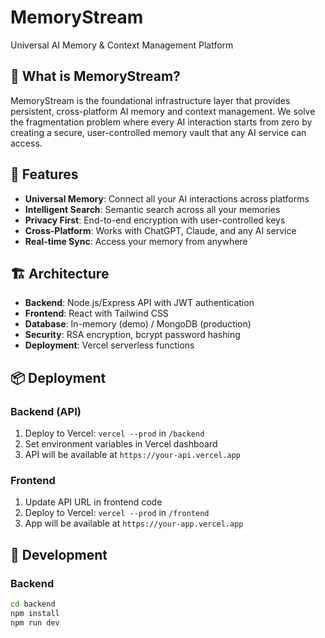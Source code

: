 # MemoryStream

Universal AI Memory & Context Management Platform

## 🧠 What is MemoryStream?

MemoryStream is the foundational infrastructure layer that provides persistent, cross-platform AI memory and context management. We solve the fragmentation problem where every AI interaction starts from zero by creating a secure, user-controlled memory vault that any AI service can access.

## 🚀 Features

- **Universal Memory**: Connect all your AI interactions across platforms
- **Intelligent Search**: Semantic search across all your memories
- **Privacy First**: End-to-end encryption with user-controlled keys
- **Cross-Platform**: Works with ChatGPT, Claude, and any AI service
- **Real-time Sync**: Access your memory from anywhere

## 🏗️ Architecture

- **Backend**: Node.js/Express API with JWT authentication
- **Frontend**: React with Tailwind CSS
- **Database**: In-memory (demo) / MongoDB (production)
- **Security**: RSA encryption, bcrypt password hashing
- **Deployment**: Vercel serverless functions

## 📦 Deployment

### Backend (API)
1. Deploy to Vercel: `vercel --prod` in `/backend`
2. Set environment variables in Vercel dashboard
3. API will be available at `https://your-api.vercel.app`

### Frontend
1. Update API URL in frontend code
2. Deploy to Vercel: `vercel --prod` in `/frontend`
3. App will be available at `https://your-app.vercel.app`

## 🔧 Development

### Backend
```bash
cd backend
npm install
npm run dev
